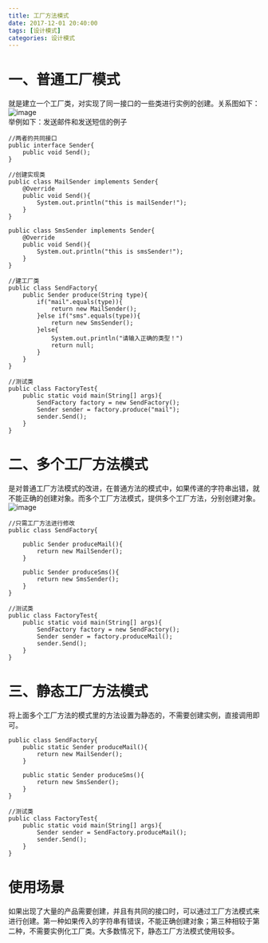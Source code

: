 ```yaml
---
title: 工厂方法模式  
date: 2017-12-01 20:40:00  
tags: [设计模式]    
categories: 设计模式  
---
```

# 一、普通工厂模式
就是建立一个工厂类，对实现了同一接口的一些类进行实例的创建。关系图如下：  
![image](http://osrmzp0jr.bkt.clouddn.com/factory1.png)  
举例如下：发送邮件和发送短信的例子
```
//两者的共同接口
public interface Sender{
    public void Send();
}

//创建实现类
public class MailSender implements Sender{
    @Override
    public void Send(){
        System.out.println("this is mailSender!");
    }
}

public class SmsSender implements Sender{
    @Override
    public void Send(){
        System.out.println("this is smsSender!");
    }
}

//建工厂类
public class SendFactory{
    public Sender produce(String type){
        if("mail".equals(type)){
            return new MailSender();
        }else if("sms".equals(type)){
            return new SmsSender();
        }else{
            System.out.println("请输入正确的类型！")
            return null;
        }
    }
}

//测试类
public class FactoryTest{
    public static void main(String[] args){
        SendFactory factory = new SendFactory();
        Sender sender = factory.produce("mail");
        sender.Send();
    }
}
```
# 二、多个工厂方法模式
是对普通工厂方法模式的改进，在普通方法的模式中，如果传递的字符串出错，就不能正确的创建对象。而多个工厂方法模式，提供多个工厂方法，分别创建对象。  
![image](http://osrmzp0jr.bkt.clouddn.com/factory2.png)  
```
//只需工厂方法进行修改
public class SendFactory{
    
    public Sender produceMail(){
        return new MailSender();
    }
    
    public Sender produceSms(){
        return new SmsSender();
    }
}

//测试类
public class FactoryTest{
    public static void main(String[] args){
        SendFactory factory = new SendFactory();
        Sender sender = factory.produceMail();
        sender.Send();
    }
}
```
# 三、静态工厂方法模式
将上面多个工厂方法的模式里的方法设置为静态的，不需要创建实例，直接调用即可。  
```
public class SendFactory{
    public static Sender produceMail(){
        return new MailSender();
    }
    
    public static Sender produceSms(){
        return new SmsSender();
    }
}

//测试类
public class FactoryTest{
    public static void main(String[] args){
        Sender sender = SendFactory.produceMail();
        sender.Send();
    }
}
```
# 使用场景
如果出现了大量的产品需要创建，并且有共同的接口时，可以通过工厂方法模式来进行创建。第一种如果传入的字符串有错误，不能正确创建对象；第三种相较于第二种，不需要实例化工厂类。大多数情况下，静态工厂方法模式使用较多。

